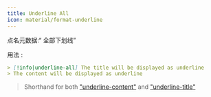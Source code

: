 ```yaml
---
title: Underline All
icon: material/format-underline
---
```


点名元数据:“ 全部下划线”

用法 :
```md
> [!info|underline-all] The title will be displayed as underline
> The content will be displayed as underline
```
> Shorthand for both ["underline-content"](。/content-styling/page-12.md) and ["underline-title"](。/title-styling/page-22.md)